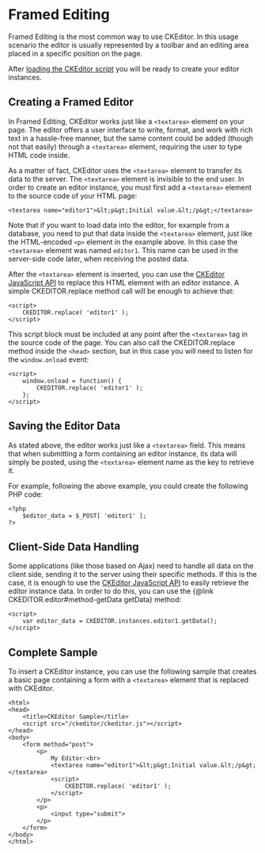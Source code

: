 # Framed Editing

Framed Editing is the most common way to use CKEditor. In this usage scenario the editor is usually represented by a toolbar and an editing area placed in a specific position on the page.

After [loading the CKEditor script](#!/guide/dev_ckeditor_js_load) you will be ready to create your editor instances.

## Creating a Framed Editor

In Framed Editing, CKEditor works just like a `<textarea>` element on your page. The editor offers a user interface to write, format, and work with rich text in a hassle-free manner, but the same content could be added (though not that easily) through a `<textarea>` element, requiring the user to type HTML code inside.

As a matter of fact, CKEditor uses the `<textarea>` element to transfer its data to the server. The `<textarea>` element is invisible to the end user. In order to create an editor instance, you must first add a `<textarea>` element to the source code of your HTML page:

	<textarea name="editor1">&lt;p&gt;Initial value.&lt;/p&gt;</textarea>

Note that if you want to load data into the editor, for example from a database, you need to put that data inside the `<textarea>` element, just like the HTML-encoded `<p>` element in the example above. In this case the `<textarea>` element was named `editor1`. This name can be used in the server-side code later, when receiving the posted data.

After the `<textarea>` element is inserted, you can use the [CKEditor JavaScript API](#!/api) to replace this HTML element with an editor instance. A simple CKEDITOR.replace method call will be enough to achieve that:

	<script>
		CKEDITOR.replace( 'editor1' );
	</script>

This script block must be included at any point after the `<textarea>` tag in the source code of the page. You can also call the CKEDITOR.replace method inside the `<head>` section, but in this case you will need to listen for the `window.onload` event:

	<script>
		window.onload = function() {
			CKEDITOR.replace( 'editor1' );
		};
	</script>

## Saving the Editor Data

As stated above, the editor works just like a `<textarea>` field. This means that when submitting a form containing an editor instance, its data will simply be posted, using the `<textarea>` element name as the key to retrieve it.

For example, following the above example, you could create the following PHP code:

	<?php
		$editor_data = $_POST[ 'editor1' ];
	?>

## Client-Side Data Handling

Some applications (like those based on Ajax) need to handle all data on the client side, sending it to the server using their specific methods. If this is the case, it is enough to use the [CKEditor JavaScript API](#!/api) to easily retrieve the editor instance data. In order to do this, you can use the {@link CKEDITOR.editor#method-getData getData} method:

	<script>
		var editor_data = CKEDITOR.instances.editor1.getData();
	</script>

## Complete Sample

To insert a CKEditor instance, you can use the following sample that creates a basic page containing a form with a `<textarea>` element that is replaced with CKEditor.

	<html>
	<head>
		<title>CKEditor Sample</title>
		<script src="/ckeditor/ckeditor.js"></script>
	</head>
	<body>
		<form method="post">
			<p>
				My Editor:<br>
				<textarea name="editor1">&lt;p&gt;Initial value.&lt;/p&gt;</textarea>
				<script>
					CKEDITOR.replace( 'editor1' );
				</script>
			</p>
			<p>
				<input type="submit">
			</p>
		</form>
	</body>
	</html>
